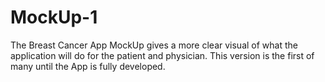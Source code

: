 # MockUp-1

The Breast Cancer App MockUp gives a more clear visual of what the application will do for the patient and physician.
This version is the first of many until the App is fully developed.
